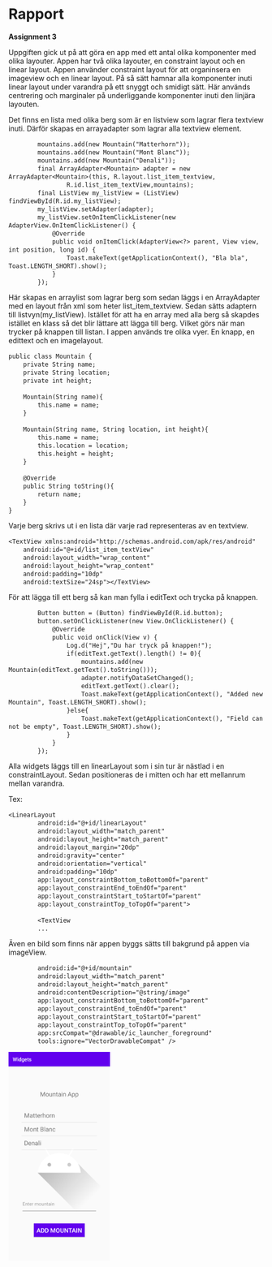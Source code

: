 
# Rapport

**Assignment 3**

Uppgiften gick ut på att göra en app med ett antal olika komponenter med olika layouter. Appen har två olika layouter, en constraint layout och en linear layout. Appen använder constraint layout för att organinsera en imageview och en linear layout. På så sätt hamnar alla komponenter inuti linear layout under varandra på ett snyggt och smidigt sätt. Här används centrering och marginaler på underliggande komponenter inuti den linjära layouten.

Det finns en lista med olika berg som är en listview som lagrar flera textview inuti. Därför skapas en arrayadapter som lagrar alla textview element.

```
        mountains.add(new Mountain("Matterhorn"));
        mountains.add(new Mountain("Mont Blanc"));
        mountains.add(new Mountain("Denali"));
        final ArrayAdapter<Mountain> adapter = new ArrayAdapter<Mountain>(this, R.layout.list_item_textview,
                R.id.list_item_textView,mountains);
        final ListView my_listView = (ListView) findViewById(R.id.my_listView);
        my_listView.setAdapter(adapter);
        my_listView.setOnItemClickListener(new AdapterView.OnItemClickListener() {
            @Override
            public void onItemClick(AdapterView<?> parent, View view, int position, long id) {
                Toast.makeText(getApplicationContext(), "Bla bla", Toast.LENGTH_SHORT).show();
            }
        });
```
Här skapas en arraylist som lagrar berg som sedan läggs i en ArrayAdapter med en layout från xml som heter list_item_textview. Sedan sätts adaptern till listvyn(my_listView).
Istället för att ha en array med alla berg så skapdes istället en klass så det blir lättare att lägga till berg. Vilket görs när man trycker på knappen till listan.
I appen används tre olika vyer. En knapp, en edittext och en imagelayout. 

```
public class Mountain {
    private String name;
    private String location;
    private int height;

    Mountain(String name){
        this.name = name;
    }

    Mountain(String name, String location, int height){
        this.name = name;
        this.location = location;
        this.height = height;
    }

    @Override
    public String toString(){
        return name;
    }
}
```

Varje berg skrivs ut i en lista där varje rad representeras av en textview. 

```
<TextView xmlns:android="http://schemas.android.com/apk/res/android"
    android:id="@+id/list_item_textView"
    android:layout_width="wrap_content"
    android:layout_height="wrap_content"
    android:padding="10dp"
    android:textSize="24sp"></TextView>
```
För att lägga till ett berg så kan man fylla i editText och trycka på knappen.

```
        Button button = (Button) findViewById(R.id.button);
        button.setOnClickListener(new View.OnClickListener() {
            @Override
            public void onClick(View v) {
                Log.d("Hej","Du har tryck på knappen!");
                if(editText.getText().length() != 0){
                    mountains.add(new Mountain(editText.getText().toString()));
                    adapter.notifyDataSetChanged();
                    editText.getText().clear();
                    Toast.makeText(getApplicationContext(), "Added new Mountain", Toast.LENGTH_SHORT).show();
                }else{
                    Toast.makeText(getApplicationContext(), "Field can not be empty", Toast.LENGTH_SHORT).show();
                }
            }
        });

```

Alla widgets läggs till en linearLayout som i sin tur är nästlad i en constraintLayout. Sedan positioneras de i mitten och har ett mellanrum mellan varandra.

Tex:
```
<LinearLayout
        android:id="@+id/linearLayout"
        android:layout_width="match_parent"
        android:layout_height="match_parent"
        android:layout_margin="20dp"
        android:gravity="center"
        android:orientation="vertical"
        android:padding="10dp"
        app:layout_constraintBottom_toBottomOf="parent"
        app:layout_constraintEnd_toEndOf="parent"
        app:layout_constraintStart_toStartOf="parent"
        app:layout_constraintTop_toTopOf="parent">

        <TextView
        ...
```
Även en bild som finns när appen byggs sätts till bakgrund på appen via imageView.

``` <ImageView
        android:id="@+id/mountain"
        android:layout_width="match_parent"
        android:layout_height="match_parent"
        android:contentDescription="@string/image"
        app:layout_constraintBottom_toBottomOf="parent"
        app:layout_constraintEnd_toEndOf="parent"
        app:layout_constraintStart_toStartOf="parent"
        app:layout_constraintTop_toTopOf="parent"
        app:srcCompat="@drawable/ic_launcher_foreground"
        tools:ignore="VectorDrawableCompat" />
```

<img src="app1.png" width="200"/>
